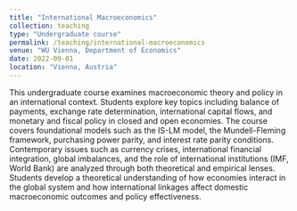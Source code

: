 ```yaml
---
title: "International Macroeconomics"
collection: teaching
type: "Undergraduate course"
permalink: /teaching/international-macroeconomics
venue: "WU Vienna, Department of Economics"
date: 2022-09-01
location: "Vienna, Austria"
---
```


This undergraduate course examines macroeconomic theory and policy in an international context. Students explore key topics including balance of payments, exchange rate determination, international capital flows, and monetary and fiscal policy in closed and open economies. The course covers foundational models such as the IS-LM model, the Mundell-Fleming framework, purchasing power parity, and interest rate parity conditions. Contemporary issues such as currency crises, international financial integration, global imbalances, and the role of international institutions (IMF, World Bank) are analyzed through both theoretical and empirical lenses. Students develop a theoretical understanding of how economies interact in the global system and how international linkages affect domestic macroeconomic outcomes and policy effectiveness.

